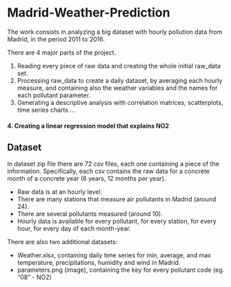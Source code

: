# Madrid-Weather-Prediction

The work consists in analyzing a big dataset with hourly pollution data from Madrid, in the period 2011 to 2016.

There are 4 major parts of the project. 

1. Reading every piece of raw data and creating the whole initial raw_data set.
2. Processing raw_data to create a daily dataset, by averaging each hourly measure, and containing also the weather variables and the
names for each pollutant parameter.
3. Generating a descriptive analysis with correlation matrices, scatterplots, time series charts …
####  4. Creating a linear regression model that explains NO2


## Dataset 

In dataset zip file there are 72 csv files, each one containing a piece of the information. Specifically, each csv contains the raw data for a concrete month of a concrete year (6 years, 12 months per year).
 -  Raw data is at an hourly level.
 - There are many stations that measure air pollutants in Madrid (around 24).
 - There are several pollutants measured (around 10).
 - Hourly data is available for every pollutant, for every station, for every hour, for every day of each month-year.

There are also two additional datasets:
 - Weather.xlsx, containing daily time series for min, average, and max temperature, precipitations, humidity and wind in Madrid.
 - parameters.png (image), containing the key for every pollutant code (eg. “08” - NO2)


